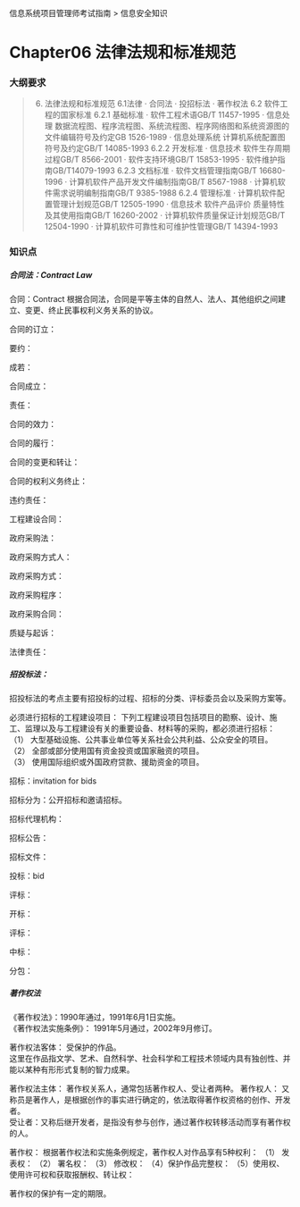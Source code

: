 信息系统项目管理师考试指南 > 信息安全知识

# Chapter06 法律法规和标准规范 

### 大纲要求
>6. 法律法规和标准规范 
> 6.1法律 
>· 合同法 
>· 投招标法 
>· 著作权法 
>6.2 软件工程的国家标准 
>6.2.1 基础标准 
>· 软件工程术语GB/T 11457-1995 
>· 信息处理 数据流程图、程序流程图、系统流程图、程序网络图和系统资源图的文件编辑符号及约定GB 1526-1989 
>· 信息处理系统 计算机系统配置图符号及约定GB/T 14085-1993 
>6.2.2 开发标准 
>· 信息技术 软件生存周期过程GB/T 8566-2001 
>· 软件支持环境GB/T 15853-1995 
>· 软件维护指南GB/T14079-1993 
>6.2.3 文档标准 
>· 软件文档管理指南GB/T 16680-1996 
>· 计算机软件产品开发文件编制指南GB/T 8567-1988 
>· 计算机软件需求说明编制指南GB/T 9385-1988 
>6.2.4 管理标准 
>· 计算机软件配置管理计划规范GB/T 12505-1990 
>· 信息技术 软件产品评价 质量特性及其使用指南GB/T 16260-2002 
>· 计算机软件质量保证计划规范GB/T 12504-1990 
>· 计算机软件可靠性和可维护性管理GB/T 14394-1993 


### 知识点


##### 合同法：Contract Law

合同：Contract
根据合同法，合同是平等主体的自然人、法人、其他组织之间建立、变更、终止民事权利义务关系的协议。

合同的订立：

要约：

成若：

合同成立：

责任：


合同的效力：

合同的履行：

合同的变更和转让：

合同的权利义务终止：

违约责任：


工程建设合同：




政府采购法：

政府采购方式人：

政府采购方式：

政府采购程序：

政府采购合同：

质疑与起诉：

法律责任：


##### 招投标法：

招投标法的考点主要有招投标的过程、招标的分类、评标委员会以及采购方案等。

必须进行招标的工程建设项目：
下列工程建设项目包括项目的勘察、设计、施工、监理以及与工程建设有关的重要设备、材料等的采购，都必须进行招标：
（1） 大型基础设施、公共事业单位等关系社会公共利益、公众安全的项目。  
（2） 全部或部分使用国有资金投资或国家融资的项目。  
（3） 使用国际组织或外国政府贷款、援助资金的项目。  

招标：invitation for bids

招标分为：公开招标和邀请招标。

招标代理机构：

招标公告：

招标文件：



投标：bid

评标：

开标：

评标：

中标：

分包：


##### 著作权法  

《著作权法》：1990年通过，1991年6月1日实施。   
《著作权法实施条例》： 1991年5月通过，2002年9月修订。  

著作权法客体： 受保护的作品。   
这里在作品指文学、艺术、自然科学、社会科学和工程技术领域内具有独创性、并能以某种有形形式复制的智力成果。

著作权法主体： 著作权关系人，通常包括著作权人、受让者两种。
著作权人： 又称员是著作人，是根据创作的事实进行确定的，依法取得著作权资格的创作、开发者。  
受让者：又称后继开发者，是指没有参与创作，通过著作权转移活动而享有著作权的人。  

著作权：
根据著作权法和实施条例规定，著作权人对作品享有5种权利：
（1） 发表权：
（2） 署名权：
（3） 修改权：
（4）保护作品完整权：
（5）使用权、使用许可权和获取报酬权、转让权：

著作权的保护有一定的期限。










